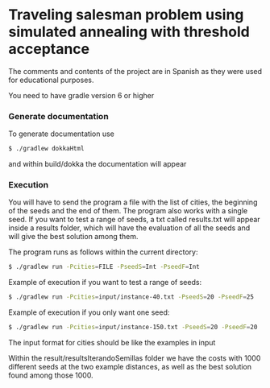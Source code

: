 # Traveling salesman problem using simulated annealing with threshold acceptance

The comments and contents of the project are in Spanish as they were used for educational purposes.

You need to have gradle version 6 or higher

### Generate documentation
To generate documentation use

```bash
$ ./gradlew dokkaHtml
```
and within build/dokka the documentation will appear

### Execution
You will have to send the program a file with the list of cities, the beginning of the seeds and the end of them.
The program also works with a single seed.
If you want to test a range of seeds, a txt called results.txt will appear inside a results folder, which will have the evaluation of all the seeds and will give the best solution among them.


The program runs as follows within the current directory:

```bash
$ ./gradlew run -Pcities=FILE -PseedS=Int -PseedF=Int
```

Example of execution if you want to test a range of seeds:
```bash
$ ./gradlew run -Pcities=input/instance-40.txt -PseedS=20 -PseedF=25
```
Example of execution if you only want one seed:
```bash
$ ./gradlew run -Pcities=input/instance-150.txt -PseedS=20 -PseedF=20
```

The input format for cities should be like the examples in input

Within the result/resultsIterandoSemillas folder we have the costs with 1000 different seeds at the two example distances, as well as the best solution found among those 1000.
